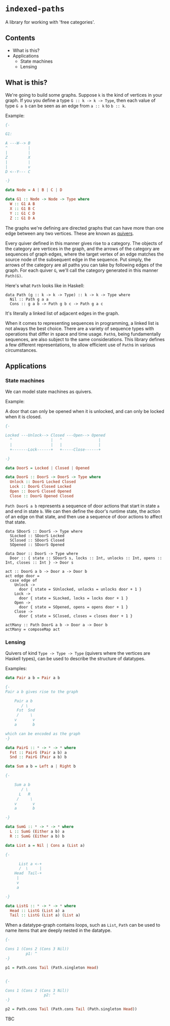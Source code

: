 # `indexed-paths`

A library for working with 'free categories'.

## Contents

* What is this?
* Applications
    * State machines
    * Lensing

## What is this?

We're going to build some graphs. Suppose `k` is the kind of vertices in your
graph. If you you define a type `G :: k -> k -> Type`, then each value of type
`G a b` can be seen as an edge from `a :: k` to `b :: k`.

Example:

```haskell
{-

G1:

A ---W--> B
^         |
|         |
Z         X
|         |
|         v
D <--Y--- C

-}

data Node = A | B | C | D

data G1 :: Node -> Node -> Type where
  W :: G1 A B
  X :: G1 B C
  Y :: G1 C D
  Z :: G1 D A
```

The graphs we're defining are directed graphs that can have
more than one edge between any two vertices. These are known as
[quivers](https://en.wikipedia.org/wiki/Quiver_(mathematics)).

Every quiver defined in this manner gives rise to a category.
The objects of the category are vertices in the graph, and the
arrows of the category are sequences of graph edges, where the
target vertex of an edge matches the source node of the subsequent
edge in the sequence. Put simply, the arrows of the category are all
paths you can take by following edges of the graph. For each quiver `G`,
we'll call the category generated in this manner `Path(G)`.

Here's what `Path` looks like in Haskell:

```
data Path (g :: k -> k -> Type) :: k -> k -> Type where
  Nil :: Path g a a
  Cons :: g a b -> Path g b c -> Path g a c
```

It's literally a linked list of adjacent edges in the graph.

When it comes to representing sequences in programming, a linked list
is not always the best choice. There are a variety of sequence types with
operations that differ in space and time usage. `Path`s, being fundamentally
sequences, are also subject to the same considerations. This library defines
a few different representations, to allow efficient use of `Path`s in various
circumstances.

## Applications

### State machines

We can model state machines as quivers.

Example:

A door that can only be opened when it is unlocked,
and can only be locked when it is closed.

```haskell
{-

Locked ---Unlock--> Closed ---Open--> Opened
  ^                 |   ^                |
  |                 |   |                |
  +-------Lock------+   +-----Close------+

-}

data DoorS = Locked | Closed | Opened

data DoorG :: DoorS -> DoorS -> Type where
  Unlock :: DoorG Locked Closed
  Lock :: DoorG Closed Locked
  Open :: DoorG Closed Opened
  Close :: DoorG Opened Closed
```

`Path DoorG a b` represents a sequence of door actions that
start in state `a` and end in state `b`. We can then define the
door's runtime state, the action of an edge on that state,
and then use a sequence of door actions to affect that state.

```
data SDoorS :: DoorS -> Type where
  SLocked :: SDoorS Locked
  SClosed :: SDoorS Closed
  SOpened :: SDoorS Opened
  
data Door :: DoorS -> Type where
  Door :: { state :: SDoorS s, locks :: Int, unlocks :: Int, opens :: Int, closes :: Int } -> Door s
  
act :: DoorG a b -> Door a -> Door b
act edge door =
  case edge of
    Unlock ->
      door { state = SUnlocked, unlocks = unlocks door + 1 }
    Lock ->
      door { state = SLocked, locks = locks door + 1 }
    Open ->
      door { state = SOpened, opens = opens door + 1 }
    Close ->
      door { state = SClosed, closes = closes door + 1 }
      
actMany :: Path DoorG a b -> Door a -> Door b
actMany = composeMap act
```

### Lensing

Quivers of kind `Type -> Type -> Type` (quivers where the vertices are Haskell types),
can be used to describe the structure of datatypes.

Examples:

```haskell
data Pair a b = Pair a b

{-
Pair a b gives rise to the graph

    Pair a b
       / \
     Fst  Snd
     /     \
    v       v
    a       b

which can be encoded as the graph
-}

data PairG :: * -> * -> * where
  Fst :: PairG (Pair a b) a
  Snd :: PairG (Pair a b) b
```

```haskell
data Sum a b = Left a | Right b

{-

    Sum a b
       / \
      L   R
     /     \
    v       v
    a       b

-}

data SumG :: * -> * -> * where
  L :: SumG (Either a b) a
  R :: SumG (Either a b) b
```

```haskell
data List a = Nil | Cons a (List a)

{-

      List a <-+
      /  \     |
    Head  Tail-+
     |     
     v       
     a       

-}

data ListG :: * -> * -> * where
  Head :: ListG (List a) a
  Tail :: ListG (List a) (List a)
```

When a datatype-graph contains loops, such as `List`, `Path` can be used
to name items that are deeply nested in the datatype.

```haskell
{-

Cons 1 (Cons 2 (Cons 3 Nil))
         p1: ^
-}

p1 = Path.cons Tail (Path.singleton Head)


{-

Cons 1 (Cons 2 (Cons 3 Nil))
                 p2: ^
-}

p2 = Path.cons Tail (Path.cons Tail (Path.singleton Head))
```

TBC